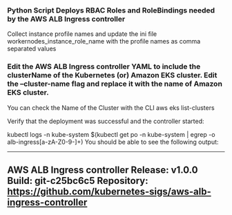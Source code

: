 ### Python Script Deploys RBAC Roles and RoleBindings needed by the AWS ALB Ingress controller

Collect instance profile names and update the ini file workernodes_instance_role_name with the profile names as comma separated values

### Edit the AWS ALB Ingress controller YAML to include the clusterName of the Kubernetes (or) Amazon EKS cluster. Edit the –cluster-name flag and replace it with the name of Amazon EKS cluster. 

You can check the Name of the Cluster with the CLI aws eks list-clusters

Verify that the deployment was successful and the controller started:

kubectl logs -n kube-system $(kubectl get po -n kube-system | egrep -o alb-ingress[a-zA-Z0-9-]+)
You should be able to see the following output:

-------------------------------------------------------------------------------
AWS ALB Ingress controller
  Release:    v1.0.0
  Build:      git-c25bc6c5
  Repository: https://github.com/kubernetes-sigs/aws-alb-ingress-controller
-------------------------------------------------------------------------------
